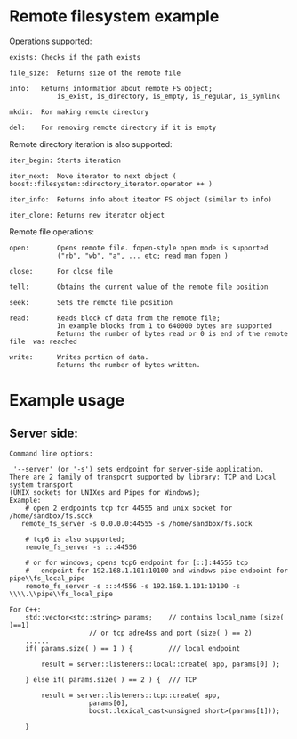 Remote filesystem example
===============

Operations supported: 

    exists:	Checks if the path exists
    
    file_size:	Returns size of the remote file
    
    info:	Returns information about remote FS object;
                is_exist, is_directory, is_empty, is_regular, is_symlink
    
    mkdir:	Ror making remote directory
    
    del:	For removing remote directory if it is empty
    
Remote directory iteration is also supported:

    iter_begin: Starts iteration

    iter_next:  Move iterator to next object ( boost::filesystem::directory_iterator.operator ++ )

    iter_info:  Returns info about iteator FS object (similar to info)

    iter_clone: Returns new iterator object

Remote file operations:
        
    open:       Opens remote file. fopen-style open mode is supported
                ("rb", "wb", "a", ... etc; read man fopen )

    close:      For close file

    tell:       Obtains the current value of the remote file position

    seek:       Sets the remote file position
    
    read:       Reads block of data from the remote file; 
                In example blocks from 1 to 640000 bytes are supported
                Returns the number of bytes read or 0 is end of the remote file  was reached

    write:      Writes portion of data.
                Returns the number of bytes written.

Example usage
=====================

Server side:
-------
    Command line options:
    
     '--server' (or '-s') sets endpoint for server-side application. 
    There are 2 family of transport supported by library: TCP and Local system transport 
    (UNIX sockets for UNIXes and Pipes for Windows); 
	Example: 
	    # open 2 endpoints tcp for 44555 and unix socket for /home/sandbox/fs.sock
	   remote_fs_server -s 0.0.0.0:44555 -s /home/sandbox/fs.sock

	    # tcp6 is also supported; 
	    remote_fs_server -s :::44556  

	    # or for windows; opens tcp6 endpoint for [::]:44556 tcp 
	    #	endpoint for 192.168.1.101:10100 and windows pipe endpoint for pipe\\fs_local_pipe
	    remote_fs_server -s :::44556 -s 192.168.1.101:10100 -s \\\\.\\pipe\\fs_local_pipe

	For C++:
	    std::vector<std::string> params;	// contains local_name (size( )==1) 
						// or tcp adre4ss and port (size( ) == 2)
	    ......
	    if( params.size( ) == 1 ) {         /// local endpoint

		    result = server::listeners::local::create( app, params[0] );

	    } else if( params.size( ) == 2 ) {  /// TCP

		    result = server::listeners::tcp::create( app,
                        params[0],
                        boost::lexical_cast<unsigned short>(params[1]));

	    }
	    
    
